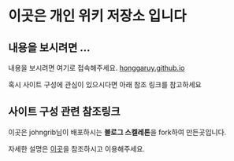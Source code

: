 # 이곳은 개인 위키 저장소 입니다

## 내용을 보시려면 ...

내용을 보시려면 여기로 접속해주세요. [honggaruy.github.io](https://honggaruy.github.io/)

혹시 사이트 구성에 관심이 있으시다면 아래 참조 링크를 참고하세요

## 사이트 구성 관련 참조링크

이곳은 johngrib님이 배포하시는 **블로그 스켈레톤**을 fork하여 만든곳입니다.

자세한 설명은 [이곳](https://github.com/johngrib/johngrib.github.io/blob/master/README.md)을 참조하시고 이용해주세요. 

